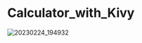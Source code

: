 # Calculator_with_Kivy




![20230224_194932](https://user-images.githubusercontent.com/111993066/221204775-a066ae93-a169-4704-b7ae-7fe89757411d.gif)
